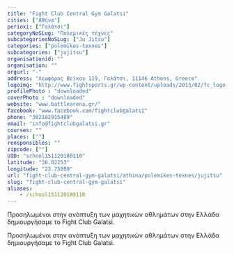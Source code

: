 ```yaml
---
title: "Fight Club Central Gym Galatsi"
cities: ["Αθήνα"]
perioxi: ["Γαλάτσι"]
categoryNoSLug: "Πολεμικές τέχνες"
subcategoriesNoSLug: ["Ju Jitsu"]
categories: ["polemikes-texnes"]
subcategories: ["jujitsu"]
organisationid: ""
organisation: ""
orgurl: "-"
address: "Λεωφόρος Βεϊκου 119, Γαλάτσι, 11146 Athens, Greece"
logoimg: "http://www.fightsports.gr/wp-content/uploads/2013/02/fc_logo_final2013.jpg"
profilePhoto : "downloaded"
coverPhoto : "downloaded"
website: "www.battlearena.gr/"
facebook: "www.facebook.com/fightclubgalatsi"
phone: "302102915489"
email: "info@fightclubgalatsi.gr"
courses: ""
places: [""]
rensponsibles: ""
zipcode: [""]
UID: "school151120180110"
latitude: "38.02253"
longitude: "23.75809"
url: "fight-club-central-gym-galatsi/athina/polemikes-texnes/jujitsu"
slug: "fight-club-central-gym-galatsi"
aliases:
    - /school151120180110
---
```



Προσηλωμένοι στην ανάπτυξη των μαχητικών αθλημάτων στην Ελλάδα δημιουργήσαμε το Fight Club Galatsi.

Προσηλωμένοι στην ανάπτυξη των μαχητικών αθλημάτων στην Ελλάδα δημιουργήσαμε το Fight Club Galatsi.